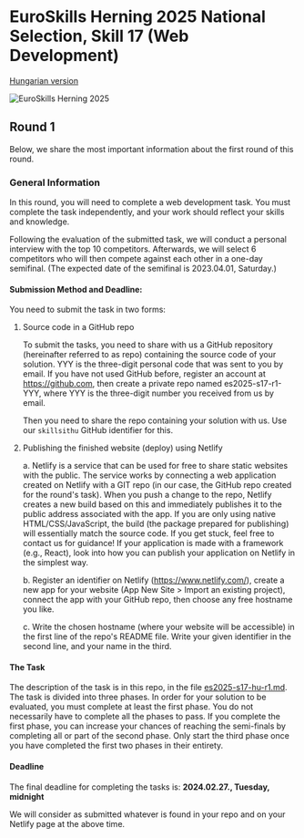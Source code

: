 # EuroSkills Herning 2025 National Selection, Skill 17 (Web Development)

[Hungarian version](README.md)

![EuroSkills Herning 2025](https://skillsit.hu/wp-content/uploads/2024/01/es2025-herning.png)

## Round 1

Below, we share the most important information about the first round of this round.
### General Information
In this round, you will need to complete a web development task. You must complete the task independently, and your work should reflect your skills and knowledge.

Following the evaluation of the submitted task, we will conduct a personal interview with the top 10 competitors. Afterwards, we will select 6 competitors who will then compete against each other in a one-day semifinal. (The expected date of the semifinal is 2023.04.01, Saturday.)

#### Submission Method and Deadline:

You need to submit the task in two forms:

1.	Source code in a GitHub repo

	To submit the tasks, you need to share with us a GitHub repository (hereinafter referred to as repo) containing the source code of your solution. YYY is the three-digit personal code that was sent to you by email. If you have not used GitHub before, register an account at https://github.com, then create a private repo named es2025-s17-r1-YYY, where YYY is the three-digit number you received from us by email.

	Then you need to share the repo containing your solution with us. Use our `skillsithu` GitHub identifier for this.

2.	Publishing the finished website (deploy) using Netlify

	a.	Netlify is a service that can be used for free to share static websites with the public. The service works by connecting a web application created on Netlify with a GIT repo (in our case, the GitHub repo created for the round's task). When you push a change to the repo, Netlify creates a new build based on this and immediately publishes it to the public address associated with the app. If you are only using native HTML/CSS/JavaScript, the build (the package prepared for publishing) will essentially match the source code. If you get stuck, feel free to contact us for guidance! If your application is made with a framework (e.g., React), look into how you can publish your application on Netlify in the simplest way.

	b.	Register an identifier on Netlify (https://www.netlify.com/), create a new app for your website (App New Site > Import an existing project), connect the app with your GitHub repo, then choose any free hostname you like.
 
	c.	Write the chosen hostname (where your website will be accessible) in the first line of the repo's README file. Write your given identifier in the second line, and your name in the third.

#### The Task

The description of the task is in this repo, in the file [es2025-s17-hu-r1.md](es2025-s17-hu-r1.md). The task is divided into three phases. In order for your solution to be evaluated, you must complete at least the first phase. You do not necessarily have to complete all the phases to pass. If you complete the first phase, you can increase your chances of reaching the semi-finals by completing all or part of the second phase. Only start the third phase once you have completed the first two phases in their entirety. 

#### Deadline

The final deadline for completing the tasks is: **2024.02.27., Tuesday, midnight**

We will consider as submitted whatever is found in your repo and on your Netlify page at the above time.
